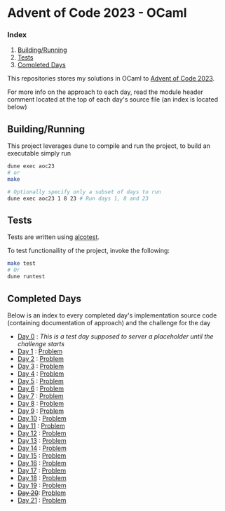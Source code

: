 # Advent of Code 2023 - OCaml

### Index

1. [Building/Running](#Buidling/Running)
2. [Tests](#Tests)
3. [Completed Days](#Completed-Days)

This repositories stores my solutions in OCaml to [Advent of Code 2023](https://adventofcode.com/2023).

For more info on the approach to each day,
read the module header comment located at the top of each day's source file 
(an index is located below)


## Building/Running

This project leverages dune to compile and run the project, to build an executable simply run

```bash
dune exec aoc23
# or
make

# Optionally specify only a subset of days to run
dune exec aoc23 1 8 23 # Run days 1, 8 and 23
```

## Tests

Tests are written using [alcotest](https://github.com/mirage/alcotest).

To test functionaility of the project, invoke the following:

```bash
make test
# Or
dune runtest
```

## Completed Days

Below is an index to every completed day's implementation source code (containing documentation of approach) and the challenge for the day

- [Day 0](lib/days/day00.ml) : *This is a test day supposed to server a placeholder until the challenge starts*
- [Day 1](lib/days/day01.ml) : [Problem](https://adventofcode.com/2023/day/1)
- [Day 2](lib/days/day02.ml) : [Problem](https://adventofcode.com/2023/day/2)
- [Day 3](lib/days/day03.ml) : [Problem](https://adventofcode.com/2023/day/3)
- [Day 4](lib/days/day04.ml) : [Problem](https://adventofcode.com/2023/day/4)
- [Day 5](lib/days/day05.ml) : [Problem](https://adventofcode.com/2023/day/5)
- [Day 6](lib/days/day06.ml) : [Problem](https://adventofcode.com/2023/day/6)
- [Day 7](lib/days/day07.ml) : [Problem](https://adventofcode.com/2023/day/7)
- [Day 8](lib/days/day08.ml) : [Problem](https://adventofcode.com/2023/day/8)
- [Day 9](lib/days/day09.ml) : [Problem](https://adventofcode.com/2023/day/9)
- [Day 10](lib/days/day10.ml) : [Problem](https://adventofcode.com/2023/day/10)
- [Day 11](lib/days/day11.ml) : [Problem](https://adventofcode.com/2023/day/11)
- [Day 12](lib/days/day12.ml) : [Problem](https://adventofcode.com/2023/day/12)
- [Day 13](lib/days/day13.ml) : [Problem](https://adventofcode.com/2023/day/13)
- [Day 14](lib/days/day14.ml) : [Problem](https://adventofcode.com/2023/day/14)
- [Day 15](lib/days/day15.ml) : [Problem](https://adventofcode.com/2023/day/15)
- [Day 16](lib/days/day16.ml) : [Problem](https://adventofcode.com/2023/day/16)
- [Day 17](lib/days/day17.ml) : [Problem](https://adventofcode.com/2023/day/17)
- [Day 18](lib/days/day18.ml) : [Problem](https://adventofcode.com/2023/day/18)
- [Day 19](lib/days/day19.ml) : [Problem](https://adventofcode.com/2023/day/19)
- ~~[Day 20](lib/days/day20.ml)~~: [Problem](https://adventofcode.com/2023/day/20)
- [Day 21](lib/days/day21.ml) : [Problem](https://adventofcode.com/2023/day/21)